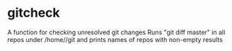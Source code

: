 # gitcheck
A function for checking unresolved git changes
Runs "git diff master" in all repos under /home/<username>/git and prints names of repos with non-empty results
